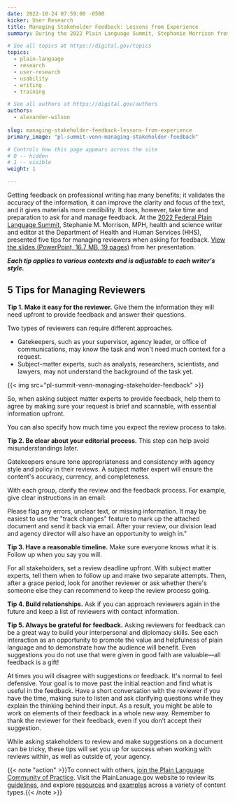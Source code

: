 ```yaml
---
date: 2022-10-24 07:59:00 -0500
kicker: User Research
title: Managing Stakeholder Feedback: Lessons from Experience
summary: During the 2022 Plain Language Summit, Stephanie Morrison from the Department of Health and Human Services provided five tips for managing reviewers when asking for feedback.

# See all topics at https://digital.gov/topics
topics:
  - plain-language
  - research
  - user-research
  - usability
  - writing
  - training

# See all authors at https://digital.gov/authors
authors:
  - alexander-wilson
  
slug: managing-stakeholder-feedback-lessons-from-experience
primary_image: "pl-summit-venn-managing-stakeholder-feedback"

# Controls how this page appears across the site
# 0 -- hidden
# 1 -- visible
weight: 1

---
```


Getting feedback on professional writing has many benefits; it validates the accuracy of the information, it can improve the clarity and focus of the text, and it gives materials more credibility. It does, however, take time and preparation to ask for and manage feedback. At the [2022 Federal Plain Language Summit](https://digital.gov/event/2022/08/24/2022-federal-plain-language-summit/), Stephanie M. Morrison, MPH, health and science writer and editor at the Department of Health and Human Services (HHS), presented five tips for managing reviewers when asking for feedback. [View the slides (PowerPoint, 16.7 MB, 19 pages)](https://view.officeapps.live.com/op/view.aspx?src=https%3A%2F%2Fdigital.gov%2Ffiles%2Fplain-language-summit-managing-stakeholder-feedback-lessons-from-experience.pptx&wdOrigin=BROWSELINK) from her presentation.

***Each tip applies to various contexts and is adjustable to each writer's style.***

## 5 Tips for Managing Reviewers

**Tip 1. Make it easy for the reviewer.** Give them the information they will need upfront to provide feedback and answer their questions.

Two types of reviewers can require different approaches. 

* Gatekeepers, such as your supervisor, agency leader, or office of communications, may know the task and won't need much context for a request.
* Subject-matter experts, such as analysts, researchers, scientists, and lawyers, may not understand the background of the task yet.

{{< img src="pl-summit-venn-managing-stakeholder-feedback" >}}

So, when asking subject matter experts to provide feedback, help them to agree by making sure your request is brief and scannable, with essential information upfront. 

You can also specify how much time you expect the review process to take.

**Tip 2. Be clear about your editorial process.** This step can help avoid misunderstandings later.

Gatekeepers ensure tone appropriateness and consistency with agency style and policy in their reviews. A subject matter expert will ensure the content's accuracy, currency, and completeness. 

With each group, clarify the review and the feedback process. For example, give clear instructions in an email:

Please flag any errors, unclear text, or missing information. It may be easiest to use the "track changes" feature to mark up the attached document and send it back via email. After your review, our division lead and agency director will also have an opportunity to weigh in."

**Tip 3. Have a reasonable timeline.** Make sure everyone knows what it is. Follow up when you say you will.

For all stakeholders, set a review deadline upfront. With subject matter experts, tell them when to follow up and make two separate attempts. Then, after a grace period, look for another reviewer or ask whether there's someone else they can recommend to keep the review process going.

**Tip 4. Build relationships.** Ask if you can approach reviewers again in the future and keep a list of reviewers with contact information.

**Tip 5. Always be grateful for feedback.** Asking reviewers for feedback can be a great way to build your interpersonal and diplomacy skills. See each interaction as an opportunity to promote the value and helpfulness of plain language and to demonstrate how the audience will benefit. Even suggestions you do not use that were given in good faith are valuable—all feedback is a gift!

At times you will disagree with suggestions or feedback. It's normal to feel defensive. Your goal is to move past the initial reaction and find what is useful in the feedback. Have a short conversation with the reviewer if you have the time, making sure to listen and ask clarifying questions while they explain the thinking behind their input. As a result, you might be able to work on elements of their feedback in a whole new way. Remember to thank the reviewer for their feedback, even if you don’t accept their suggestion.

While asking stakeholders to review and make suggestions on a document can be tricky, these tips will set you up for success when working with reviews within, as well as outside of, your agency.

{{< note "action" >}}To connect with others, [join the Plain Language Community of Practice](https://digital.gov/communities/plain-language/). Visit the PlainLanuage.gov website to review its [guidelines](https://www.plainlanguage.gov/guidelines/), and explore [resources](https://www.plainlanguage.gov/resources/) and [examples](https://www.plainlanguage.gov/examples/) across a variety of content types.{{< /note >}}

